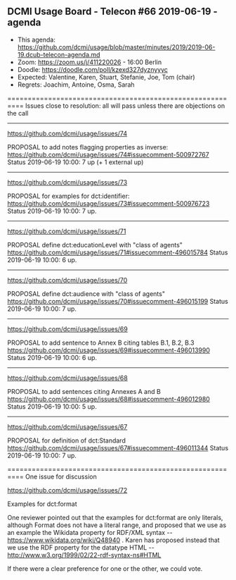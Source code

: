 ## DCMI Usage Board - Telecon #66 2019-06-19 - agenda
    
* This agenda: https://github.com/dcmi/usage/blob/master/minutes/2019/2019-06-19.dcub-telecon-agenda.md
* Zoom: https://zoom.us/j/411220026 - 16:00 Berlin
* Doodle: https://doodle.com/poll/kzexd327dyznyyyc
* Expected: Valentine, Karen, Stuart, Stefanie, Joe, Tom (chair)
* Regrets: Joachim, Antoine, Osma, Sarah

========================================================== 
Issues close to resolution: all will pass unless there are 
objections on the call

----------------------------------------------------------
https://github.com/dcmi/usage/issues/74

  PROPOSAL to add notes flagging properties as inverse: 
  https://github.com/dcmi/usage/issues/74#issuecomment-500972767 
  Status 2019-06-19 10:00: 7 up (+ 1 external up) 

---------------------------------------------------------- 
https://github.com/dcmi/usage/issues/73

  PROPOSAL for examples for dct:identifier: 
  https://github.com/dcmi/usage/issues/73#issuecomment-500976723 
  Status 2019-06-19 10:00: 7 up. 

---------------------------------------------------------- 
https://github.com/dcmi/usage/issues/71 

  PROPOSAL define dct:educationLevel with "class of agents"
  https://github.com/dcmi/usage/issues/71#issuecomment-496015784
  Status 2019-06-19 10:00: 6 up.

----------------------------------------------------------
https://github.com/dcmi/usage/issues/70

  PROPOSAL define dct:audience with "class of agents"
  https://github.com/dcmi/usage/issues/70#issuecomment-496015199
  Status 2019-06-19 10:00: 7 up.

----------------------------------------------------------
https://github.com/dcmi/usage/issues/69

  PROPOSAL to add sentence to Annex B citing tables B.1, B.2, B.3
  https://github.com/dcmi/usage/issues/69#issuecomment-496013990
  Status 2019-06-19 10:00: 6 up.

----------------------------------------------------------
https://github.com/dcmi/usage/issues/68

  PROPOSAL to add sentences citing Annexes A and B
  https://github.com/dcmi/usage/issues/68#issuecomment-496012980
  Status 2019-06-19 10:00: 5 up.

----------------------------------------------------------
https://github.com/dcmi/usage/issues/67

  PROPOSAL for definition of dct:Standard
  https://github.com/dcmi/usage/issues/67#issuecomment-496011344
  Status 2019-06-19 10:00: 7 up.

==========================================================
One issue for discussion

https://github.com/dcmi/usage/issues/72

  Examples for dct:format

  One reviewer pointed out that the examples for
  dct:format are only literals, although Format does not
  have a literal range, and proposed that we use as an 
  example the Wikidata property for RDF/XML syntax --
  https://www.wikidata.org/wiki/Q48940 .  Karen has 
  proposed instead that we use the RDF property for the 
  datatype HTML -- http://www.w3.org/1999/02/22-rdf-syntax-ns#HTML 
  
  If there were a clear preference for one or the other, we 
  could vote.

